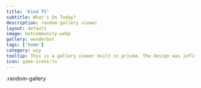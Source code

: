 ```yaml
---
title: 'Kind TV'
subtitle: What's On Today?
description: random gallery viewer
layout: default
image: botcommunity.webp
gallery: wonderbot
tags: ['home']
category: wip
tooltip: This is a gallery viewer built in prisma. The design was influenced by a classic television set.
icon: game-icons:tv
---
```

:random-gallery